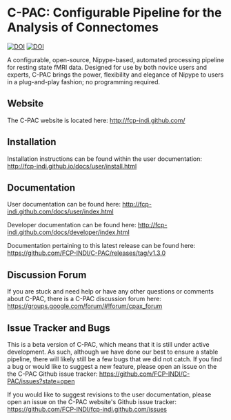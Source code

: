 
C-PAC: Configurable Pipeline for the Analysis of Connectomes
============================================================
[![DOI](http://bids.neuroimaging.io/openneuro_badge.svg)](https://openneuro.org) [![DOI](https://zenodo.org/badge/DOI/10.5281/zenodo.164638.svg)](https://doi.org/10.5281/zenodo.164638)


A configurable, open-source, Nipype-based, automated processing pipeline for resting state fMRI data. 
Designed for use by both novice users and experts, C-PAC brings the power, flexibility and elegance 
of Nipype to users in a plug-and-play fashion; no programming required.

Website
-------

The C-PAC website is located here:  http://fcp-indi.github.com/

Installation
------------

Installation instructions can be found within the user documentation: http://fcp-indi.github.io/docs/user/install.html

Documentation
-------------

User documentation can be found here: http://fcp-indi.github.com/docs/user/index.html

Developer documentation can be found here: http://fcp-indi.github.com/docs/developer/index.html

Documentation pertaining to this latest release can be found here: https://github.com/FCP-INDI/C-PAC/releases/tag/v1.3.0


Discussion Forum
---------------

If you are stuck and need help or have any other questions or comments about C-PAC, there is a C-PAC discussion forum here: https://groups.google.com/forum/#!forum/cpax_forum

Issue Tracker and Bugs
----------------------

This is a beta version of C-PAC, which means that it is still under active development. As such, although we have done our best to ensure a stable pipeline, there will likely still be a few bugs that we did not catch. If you find a bug or would like to suggest a new feature, please open an issue on the the C-PAC Github issue tracker: https://github.com/FCP-INDI/C-PAC/issues?state=open

If you would like to suggest revisions to the user documentation, please open an issue on the C-PAC website's Github issue tracker: https://github.com/FCP-INDI/fcp-indi.github.com/issues

